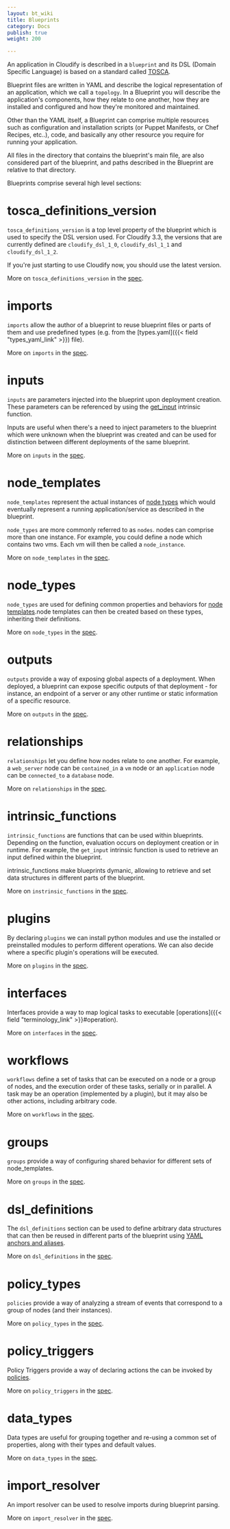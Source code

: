 ```yaml
---
layout: bt_wiki
title: Blueprints
category: Docs
publish: true
weight: 200

---
```


An application in Cloudify is described in a `blueprint` and its DSL (Domain Specific Language) is based on a standard called [TOSCA](https://www.oasis-open.org/committees/tosca/).

Blueprint files are written in YAML and describe the logical representation of an application, which we call a `topology`. In a Blueprint you will describe the application's components, how they relate to one another, how they are installed and configured and how they're monitored and maintained.

Other than the YAML itself, a Blueprint can comprise multiple resources such as configuration and installation scripts (or Puppet Manifests, or Chef Recipes, etc..), code, and basically any other resource you require for running your application.

All files in the directory that contains the blueprint's main file, are also considered part of the blueprint, and paths described in the Blueprint are relative to that directory.

Blueprints comprise several high level sections:

# tosca_definitions_version

`tosca_definitions_version` is a top level property of the blueprint which is used to specify the DSL version used.
For Cloudify 3.3, the versions that are currently defined are `cloudify_dsl_1_0`, `cloudify_dsl_1_1` and `cloudify_dsl_1_2`.

If you're just starting to use Cloudify now, you should use the latest version.

More on `tosca_definitions_version` in the [spec](blueprints-spec-versioning.html).


# imports

`imports` allow the author of a blueprint to reuse blueprint files or parts of them and use predefined types (e.g. from the [types.yaml]({{< field "types_yaml_link" >}}) file).

More on `imports` in the [spec](blueprints-spec-imports.html).


# inputs

`inputs` are parameters injected into the blueprint upon deployment creation. These parameters can be referenced by using the [get_input](blueprints-spec-intrinsic-functions.html#get_input) intrinsic function.

Inputs are useful when there's a need to inject parameters to the blueprint which were unknown when the blueprint was created and can be used for distinction between different deployments of the same blueprint.

More on `inputs` in the [spec](blueprints-spec-inputs.html).


# node_templates

`node_templates` represent the actual instances of [node types](blueprints-spec-node-types.html) which would eventually represent a running application/service as described in the blueprint.

`node_types` are more commonly referred to as `nodes`. nodes can comprise more than one instance. For example, you could define a node which contains two vms. Each vm will then be called a `node_instance`.


More on `node_templates` in the [spec](blueprints-spec-node-templates.html).


# node_types

`node_types` are used for defining common properties and behaviors for [node templates](blueprints-spec-node-templates.html).node templates can then be created based on these types, inheriting their definitions.

More on `node_types` in the [spec](blueprints-spec-node-types.html).


# outputs

`outputs` provide a way of exposing global aspects of a deployment. When deployed, a blueprint can expose specific outputs of that deployment - for instance, an endpoint of a server or any other runtime or static information of a specific resource.

More on `outputs` in the [spec](blueprints-spec-outputs.html).


# relationships

`relationships` let you define how nodes relate to one another. For example, a `web_server` node can be `contained_in` a `vm` node or an `application` node can be `connected_to` a `database` node.

More on `relationships` in the [spec](blueprints-spec-relationships.html).


# intrinsic_functions

`intrinsic_functions` are functions that can be used within blueprints. Depending on the function, evaluation occurs on deployment creation or in runtime. For example, the `get_input` intrinsic function is used to retrieve an input defined within the blueprint.

intrinsic_functions make blueprints dymanic, allowing to retrieve and set data structures in different parts of the blueprint.

More on `instrinsic_functions` in the [spec](blueprints-spec-intrinsic-functions.html).


# plugins

By declaring `plugins` we can install python modules and use the installed or preinstalled modules to perform different operations. We can also decide where a specific plugin's operations will be executed.

More on `plugins` in the [spec](blueprints-spec-plugins.html).


# interfaces

Interfaces provide a way to map logical tasks to executable [operations]({{< field "terminology_link" >}}#operation).

More on `interfaces` in the [spec](blueprints-spec-interfaces.html).


# workflows

`workflows` define a set of tasks that can be executed on a node or a group of nodes, and the execution order of these tasks, serially or in parallel. A task may be an operation (implemented by a plugin), but it may also be other actions, including arbitrary code.

More on `workflows` in the [spec](blueprints-spec-workflows.html).


# groups

`groups` provide a way of configuring shared behavior for different sets of node_templates.

More on `groups` in the [spec](blueprints-spec-groups.html).


# dsl_definitions

The `dsl_definitions` section can be used to define arbitrary data structures that can then be reused in different parts of the blueprint using [YAML anchors and aliases](https://gist.github.com/ddlsmurf/1590434).

More on `dsl_definitions` in the [spec](blueprints-spec-dsl-definitions.html).


# policy_types

`policies` provide a way of analyzing a stream of events that correspond to a group of nodes (and their instances).

More on `policy_types` in the [spec](blueprints-spec-policy-types.html).


# policy_triggers

Policy Triggers provide a way of declaring actions the can be invoked by [policies](#policy_types).

More on `policy_triggers` in the [spec](blueprints-spec-policy-triggers.html).


# data_types

Data types are useful for grouping together and re-using a common set of properties, along with their types and default values.

More on `data_types` in the [spec](blueprints-spec-data-types.html).


# import_resolver

An import resolver can be used to resolve imports during blueprint parsing.

More on `import_resolver` in the [spec](blueprints-spec-import-resolver.html).
